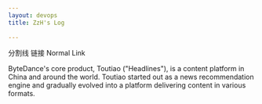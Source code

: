 ```yaml
---
layout: devops
title: ZzH's Log
 
---
```

分割线
<a-divider />
链接
<a-link href="link">Normal Link</a-link>

<a-card title="Arco Card">
  <template #extra>
    <a-link>More</a-link>
  </template>
  ByteDance's core product, Toutiao ("Headlines"), is a content platform in
  China and around the world. Toutiao started out as a news recommendation
  engine and gradually evolved into a platform delivering content in various
  formats.
</a-card>

<a-image src="https://p1-arco.byteimg.com/tos-cn-i-uwbnlip3yd/a8c8cdb109cb051163646151a4a5083b.png~tplv-uwbnlip3yd-webp.webp" />
